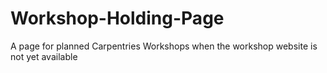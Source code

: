 # Workshop-Holding-Page
A page for planned Carpentries Workshops when the workshop website is not yet available
